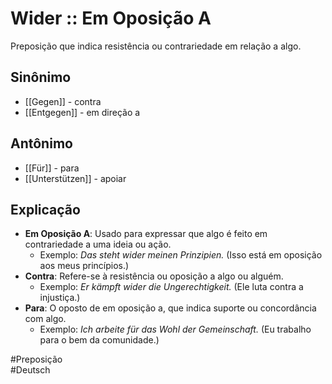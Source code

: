 # Wider :: Em Oposição A
Preposição que indica resistência ou contrariedade em relação a algo.

## Sinônimo
- [[Gegen]] - contra  
- [[Entgegen]] - em direção a  

## Antônimo
- [[Für]] - para  
- [[Unterstützen]] - apoiar  

## Explicação
- **Em Oposição A**: Usado para expressar que algo é feito em contrariedade a uma ideia ou ação.
  - Exemplo: *Das steht wider meinen Prinzipien.* (Isso está em oposição aos meus princípios.)
- **Contra**: Refere-se à resistência ou oposição a algo ou alguém.
  - Exemplo: *Er kämpft wider die Ungerechtigkeit.* (Ele luta contra a injustiça.)
- **Para**: O oposto de em oposição a, que indica suporte ou concordância com algo.
  - Exemplo: *Ich arbeite für das Wohl der Gemeinschaft.* (Eu trabalho para o bem da comunidade.)

#Preposição  
#Deutsch
